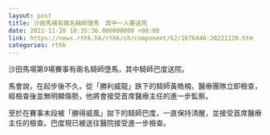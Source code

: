 ```yaml
---
layout: post
title: 沙田馬場有兩名騎師墮馬　其中一人要送院
date: 2022-11-20 18:35:36.000000000 +08:00
link: https://news.rthk.hk/rthk/ch/component/k2/1676440-20221120.htm
categories: rthk
---
```


沙田馬場第9場賽事有兩名騎師墮馬，其中騎師巴度送院。

馬會說，在起步後不久，從「勝利威龍」跌下的騎師黃皓楠，醫療團隊立即檢查，經檢查後並無明顯傷勢，他將會接受首席醫療主任的進一步監察。
 
至於在賽事末段被「勝得威風」拋下的騎師巴度，一直保持清醒，並接受首席醫療主任的檢查。巴度現已被送往醫院接受進一步檢查。
